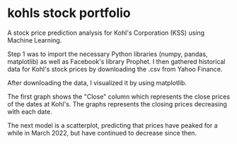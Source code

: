 # kohls stock portfolio

A stock price prediction analysis for Kohl's Corporation (KSS) using Machine Learning. 




Step 1 was to import the necessary Python libraries (numpy, pandas, matplotlib) as well as Facebook's library Prophet. I then gathered historical data for Kohl's stock prices by downloading the .csv from Yahoo Finance. 


After downloading the data, I visualized it by using matplotlib. 

The first graph shows the "Close" column which represents the close prices of the dates at Kohl's. The graphs represents the closing prices decreasing with each date.



The next model is a scatterplot, predicting that prices have peaked for a while in March 2022, but have continued to decrease since then.